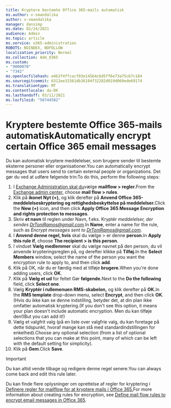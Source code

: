 ```yaml
---
title: Kryptere bestemte Office 365-mails automatisk
ms.author: v-smandalika
author: v-smandalika
manager: dansimp
ms.date: 02/24/2021
audience: Admin
ms.topic: article
ms.service: o365-administration
ROBOTS: NOINDEX, NOFOLLOW
localization_priority: Normal
ms.collection: Adm_O365
ms.custom:
- "9000078"
- "7342"
ms.openlocfilehash: e4b2f4ffcacf03e145b4c6d5ff6e73a75cb7c184
ms.sourcegitcommit: 6312ee31561db36104f32282d019d069ede69174
ms.translationtype: MT
ms.contentlocale: da-DK
ms.lasthandoff: 03/11/2021
ms.locfileid: "50744582"
---
```

# <a name="automatically-encrypt-certain-office-365-email-messages"></a><span data-ttu-id="ac46b-102">Kryptere bestemte Office 365-mails automatisk</span><span class="sxs-lookup"><span data-stu-id="ac46b-102">Automatically encrypt certain Office 365 email messages</span></span>

<span data-ttu-id="ac46b-103">Du kan automatisk kryptere meddelelser, som brugere sender til bestemte eksterne personer eller organisationer.</span><span class="sxs-lookup"><span data-stu-id="ac46b-103">You can automatically encrypt messages that users send to certain external people or organizations.</span></span> <span data-ttu-id="ac46b-104">Det gør du ved at udføre følgende trin:</span><span class="sxs-lookup"><span data-stu-id="ac46b-104">To do this, perform the following steps:</span></span>

1. <span data-ttu-id="ac46b-105">I [Exchange Administration skal du](https://outlook.office365.com/ecp/)vælge **mailflow > regler.**</span><span class="sxs-lookup"><span data-stu-id="ac46b-105">From the [Exchange admin center](https://outlook.office365.com/ecp/), choose **mail flow > rules**.</span></span> 
2. <span data-ttu-id="ac46b-106">Klik på **ikonet Nyt (+),** og klik derefter på **Anvend Office 365-meddelelseskryptering og rettighedsbeskyttelse på meddelelser.**</span><span class="sxs-lookup"><span data-stu-id="ac46b-106">Click the **New (+)** icon, and then click **Apply Office 365 Message Encryption and rights protection to messages**.</span></span>
3. <span data-ttu-id="ac46b-107">Skriv **et navn** til reglen under Navn, f.eks. Kryptér *meddelelser, der sendes DrToniRamos@gmail.com.*</span><span class="sxs-lookup"><span data-stu-id="ac46b-107">In **Name**, enter a name for the rule, such as *Encrypt messages sent to DrToniRamos@gmail.com*.</span></span>
4. <span data-ttu-id="ac46b-108">I **Anvend denne regel, hvis** skal du vælge > er denne **person.**</span><span class="sxs-lookup"><span data-stu-id="ac46b-108">In **Apply this rule if**, choose **The recipient > is this person**.</span></span> 
5. <span data-ttu-id="ac46b-109">I vinduet **Vælg medlemmer** skal du vælge navnet på den person, du vil anvende krypteringsreglen på, og derefter klikke på **Tilføj.**</span><span class="sxs-lookup"><span data-stu-id="ac46b-109">In the **Select Members** window, select the name of the person you want the encryption rule to apply to, and then click **add**.</span></span> 
6. <span data-ttu-id="ac46b-110">Klik på OK, når du er færdig med at tilføje **brugere.**</span><span class="sxs-lookup"><span data-stu-id="ac46b-110">When you're done adding users, click **OK**.</span></span>
7. <span data-ttu-id="ac46b-111">Klik på **Vælg et ud** for feltet Gør **følgende.**</span><span class="sxs-lookup"><span data-stu-id="ac46b-111">Next to the **Do the following** field, click **Select one**.</span></span> 
8. <span data-ttu-id="ac46b-112">Vælg **Kryptér i rullemenuen RMS-skabelon,** og klik derefter på **OK.**</span><span class="sxs-lookup"><span data-stu-id="ac46b-112">In the **RMS template** drop-down menu, select **Encrypt**, and then click **OK**.</span></span> <span data-ttu-id="ac46b-113">(Hvis du ikke kan se denne indstilling, betyder det, at din plan ikke omfatter automatisk kryptering.</span><span class="sxs-lookup"><span data-stu-id="ac46b-113">(If you don't see this option, it means your plan doesn't include automatic encryption.</span></span> <span data-ttu-id="ac46b-114">Men du kan tilføje den!)</span><span class="sxs-lookup"><span data-stu-id="ac46b-114">But you can add it!)</span></span>
9. <span data-ttu-id="ac46b-115">Vælg et valgfrit valg (på en liste over valgfrie valg, du kan foretage på dette tidspunkt, hvoraf mange kan stå med standardindstillingen for enkelhed).</span><span class="sxs-lookup"><span data-stu-id="ac46b-115">Choose any optional selection (from a list of optional selections that you can make at this point, many of which can be left with the default setting for simplicity).</span></span>
10. <span data-ttu-id="ac46b-116">Klik på **Gem**.</span><span class="sxs-lookup"><span data-stu-id="ac46b-116">Click **Save**.</span></span>

> [!IMPORTANT]
> <span data-ttu-id="ac46b-117">Du kan altid vende tilbage og redigere denne regel senere.</span><span class="sxs-lookup"><span data-stu-id="ac46b-117">You can always come back and edit this rule later.</span></span>

<span data-ttu-id="ac46b-118">Du kan finde flere oplysninger om oprettelse af regler for kryptering i [Definere regler for mailflow for at kryptere mails i Office 365.](https://docs.microsoft.com/microsoft-365/compliance/define-mail-flow-rules-to-encrypt-email)</span><span class="sxs-lookup"><span data-stu-id="ac46b-118">For more information about creating rules for encryption, see [Define mail flow rules to encrypt email messages in Office 365](https://docs.microsoft.com/microsoft-365/compliance/define-mail-flow-rules-to-encrypt-email).</span></span>

